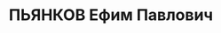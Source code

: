 ---
title: ПЬЯНКОВ Ефим Павлович
description: "1906 г.р., м.р.: д.Якшинская Кичменгско-Городищенского р-на Вологодской\
  \ обл., русский, образование: среднее\n старший лейтенант, нач. шифровальной службы\
  \ штаба 134 авиабригады СибВО\n прож.: ст. Обь, Военный городок.\n арестован 30.09.1937\n\
  \ Обвинение: в участии в военно-фашистском заговоре, ст. 58-7,17-58-8, 58,11 УК\
  \ РСФСР.\n Приговор: Военной коллегией Верх. суда СССР, 28.10.1937 — ВМН\n Расстрелян\
  \ 28.10.1937\n Реабилитация: 26.05.1956"
---